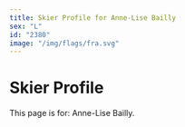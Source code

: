 ```yaml
---
title: Skier Profile for Anne-Lise Bailly
sex: "L"
id: "2380"
image: "/img/flags/fra.svg" 
---
```


# Skier Profile

This page is for: Anne-Lise Bailly.
    